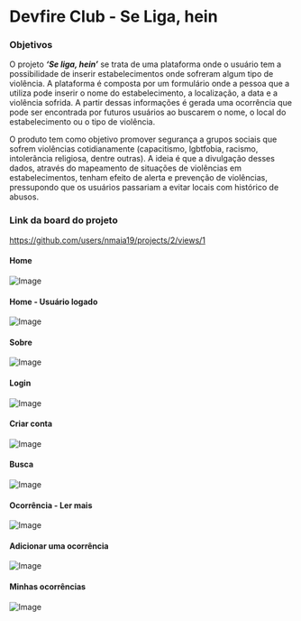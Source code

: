 # Devfire Club - Se Liga, hein

### Objetivos

O projeto ***‘Se liga, hein’*** se trata de uma plataforma onde o usuário tem a possibilidade de inserir estabelecimentos onde sofreram algum tipo de violência. A plataforma é composta por um formulário onde a pessoa que a utiliza pode inserir o nome do estabelecimento, a localização, a data e a violência sofrida. A partir dessas informações é gerada uma ocorrência que pode ser encontrada por futuros usuários ao buscarem o nome, o local do estabelecimento ou o tipo de violência.

O produto tem como objetivo promover segurança a grupos sociais que sofrem violências cotidianamente (capacitismo, lgbtfobia, racismo, intolerância religiosa, dentre outras). A ideia é que a divulgação desses dados, através do mapeamento de situações de violências em estabelecimentos, tenham efeito de alerta e prevenção de violências, pressupondo que os usuários passariam a evitar locais com histórico de abusos. 


### Link da board do projeto
https://github.com/users/nmaia19/projects/2/views/1


#### **Home** 
![Image](https://user-images.githubusercontent.com/98717839/183221173-824182cb-00d4-4fb8-aae9-9ba645e0f6bf.png)

#### **Home - Usuário logado**
![Image](https://user-images.githubusercontent.com/98717839/183221172-2e70b7c3-0f99-4f83-9a61-b13057f459b6.png)

#### **Sobre** 
![Image](https://user-images.githubusercontent.com/98717839/183221171-685515b0-db27-4bc3-98b9-f09f83bf2d10.png)

#### **Login**
![Image](https://user-images.githubusercontent.com/98717839/183221169-2c25c7a7-c14a-443c-ad25-14eef8055cea.png)

#### **Criar conta**
![Image](https://user-images.githubusercontent.com/98717839/183221168-677660fc-d0ac-47ca-ad5f-3a053045e711.png)

#### **Busca**
![Image](https://user-images.githubusercontent.com/98717839/183221167-e1930ef7-f3c3-49dc-8027-caa47ac6522c.png)

#### **Ocorrência - Ler mais**
![Image](https://user-images.githubusercontent.com/98717839/183221165-1e113847-b2b7-42eb-bc23-fc2bec3ec147.png)

#### **Adicionar uma ocorrência**
![Image](https://user-images.githubusercontent.com/98717839/183221170-bb0bb4e3-665e-4e4e-9e93-e1e067cbb84e.png)

#### **Minhas ocorrências**
![Image](https://user-images.githubusercontent.com/98717839/183221174-ae29b8b5-4461-4360-97ab-03374bf24989.png)









